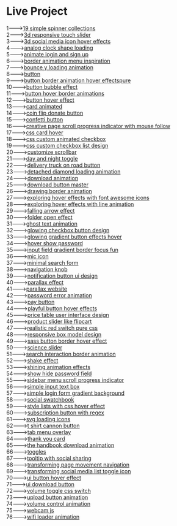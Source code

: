 <h1>Live Project</h1>
1---><a href="https://hawanbeats.github.io/html-css-js/19%20simple%20spinner%20collections/">19 simple spinner collections</a>
<br>
2---><a href="https://hawanbeats.github.io/html-css-js/3d%20responsive%20touch%20slider/">3d responsive touch slider</a>
<br>
3---><a href="https://hawanbeats.github.io/html-css-js/3d%20social%20media%20icon%20hover%20effects/">3d social media icon hover effects</a>
<br>
4---><a href="https://hawanbeats.github.io/html-css-js/analog%20clock%20shape%20loading/">analog clock shape loading</a>
<br>
5---><a href="https://hawanbeats.github.io/html-css-js/animate%20login%20and%20sign%20up/">animate login and sign up</a>
<br>
6---><a href="https://hawanbeats.github.io/html-css-js/border%20animation%20menu%20inspiration/">border animation menu inspiration</a>
<br>
7---><a href="https://hawanbeats.github.io/html-css-js/bounce%20y%20loading%20animation/">bounce y loading animation</a>
<br>
8---><a href="https://hawanbeats.github.io/html-css-js/button/">button</a>
<br>
9---><a href="https://hawanbeats.github.io/html-css-js/button%20border%20animation%20on%20hover%20effectspure/">button border animation hover effectspure</a>
<br>
10---><a href="https://hawanbeats.github.io/html-css-js/button%20bubble%20effect/">button bubble effect</a>
<br>
11---><a href="https://hawanbeats.github.io/html-css-js/button%20hover%20border%20animations/">button hover border animations</a>
<br>
12---><a href="https://hawanbeats.github.io/html-css-js/button%20hover%20effect/">button hover effect</a>
<br>
13---><a href="https://hawanbeats.github.io/html-css-js/card%20animated/">card animated</a>
<br>
14---><a href="https://hawanbeats.github.io/html-css-js/coin%20flip%20donate%20button/">coin flip donate button</a>
<br>
15---><a href="https://hawanbeats.github.io/html-css-js/confetti%20button/">confetti button</a>
<br>
16---><a href="https://hawanbeats.github.io/html-css-js/creative%20page%20scroll%20progress%20indicator%20with%20mouse%20follow/">creative page scroll progress indicator with mouse follow</a>
<br>
17---><a href="https://hawanbeats.github.io/html-css-js/css%20card%20hover/">css card hover</a>
<br>
18---><a href="https://hawanbeats.github.io/html-css-js/css%20custom%20animated%20checkbox/">css custom animated checkbox</a>
<br>
19---><a href="https://hawanbeats.github.io/html-css-js/css%20custom%20checkbox%20list%20design/">css custom checkbox list design</a>
<br>
20---><a href="https://hawanbeats.github.io/html-css-js/customize%20scrollbar/">customize scrollbar</a>
<br>
21---><a href="https://hawanbeats.github.io/html-css-js/day%20and%20night%20toggle/">day and night toggle</a>
<br>
22---><a href="https://hawanbeats.github.io/html-css-js/delivery%20truck%20on%20road%20button/">delivery truck on road button</a>
<br>
23---><a href="https://hawanbeats.github.io/html-css-js/detached%20diamond%20loading%20animation/">detached diamond loading animation</a>
<br>
24---><a href="https://hawanbeats.github.io/html-css-js/download%20animation/">download animation</a>
<br>
25---><a href="https://hawanbeats.github.io/html-css-js/download-button-master/">download button master</a>
<br>
26---><a href="https://hawanbeats.github.io/html-css-js/drawing%20border%20animation/">drawing border animation</a>
<br>
27---><a href="https://hawanbeats.github.io/html-css-js/exploring%20hover%20effects%20with%20font%20awesome%20icons/">exploring hover effects with font awesome icons</a>
<br>
28---><a href="https://hawanbeats.github.io/html-css-js/exploring%20hover%20effects%20with%20line%20animation/">exploring hover effects with line animation</a>
<br>
29---><a href="https://hawanbeats.github.io/html-css-js/falling%20arrow%20effect/">falling arrow effect</a>
<br>
30---><a href="https://hawanbeats.github.io/html-css-js/folder%20open%20effect/">folder open effect</a>
<br>
31---><a href="https://hawanbeats.github.io/html-css-js/ghost%20text%20animation/">ghost text animation</a>
<br>
32---><a href="https://hawanbeats.github.io/html-css-js/glowing%20checkbox%20button%20design/">glowing checkbox button design</a>
<br>
33---><a href="https://hawanbeats.github.io/html-css-js/glowing%20gradient%20button%20effects%20on%20hover/">glowing gradient button effects hover</a>
<br>
34---><a href="https://hawanbeats.github.io/html-css-js/hover%20show%20password/">hover show password</a>
<br>
35---><a href="https://hawanbeats.github.io/html-css-js/input%20field%20gradient%20border%20focus%20fun/">input field gradient border focus fun</a>
<br>
36---><a href="https://hawanbeats.github.io/html-css-js/mic%20icon/">mic icon</a>
<br>
37---><a href="https://hawanbeats.github.io/html-css-js/minimal%20search%20form/">minimal search form</a>
<br>
38---><a href="https://hawanbeats.github.io/html-css-js/navigation%20knob/">navigation knob</a>
<br>
39---><a href="https://hawanbeats.github.io/html-css-js/notification%20button%20ui%20design/">notification button ui design</a>
<br>
40---><a href="https://hawanbeats.github.io/html-css-js/parallax%20effect/">parallax effect</a>
<br>
41---><a href="https://hawanbeats.github.io/html-css-js/parallax%20website/">parallax website</a>
<br>
42---><a href="https://hawanbeats.github.io/html-css-js/password%20error%20animation/">password error animation</a>
<br>
43---><a href="https://hawanbeats.github.io/html-css-js/pay%20button/">pay button</a>
<br>
44---><a href="https://hawanbeats.github.io/html-css-js/playful%20button%20hover%20effects/">playful button hover effects</a>
<br>
45---><a href="https://hawanbeats.github.io/html-css-js/price%20table%20user%20interface%20design/">price table user interface design</a>
<br>
46---><a href="https://hawanbeats.github.io/html-css-js/product%20slider%20like%20flipcart/">product slider like flipcart</a>
<br>
47---><a href="https://hawanbeats.github.io/html-css-js/realistic%20red%20switch%20pure%20css/">realistic red switch pure css</a>
<br>
48---><a href="https://hawanbeats.github.io/html-css-js/responsive%20box%20model%20design/">responsive box model design</a>
<br>
49---><a href="https://hawanbeats.github.io/html-css-js/sass%20button%20border%20hover%20effect/">sass button border hover effect</a>
<br>
50---><a href="https://hawanbeats.github.io/html-css-js/science%20slider/">science slider</a>
<br>
51---><a href="https://hawanbeats.github.io/html-css-js/search%20interaction%20border%20animation/">search interaction border animation</a>
<br>
52---><a href="https://hawanbeats.github.io/html-css-js/shake%20effect/">shake effect</a>
<br>
53---><a href="https://hawanbeats.github.io/html-css-js/shining%20text%20animation%20effects/">shining animation effects</a>
<br>
54---><a href="https://hawanbeats.github.io/html-css-js/show%20hide%20password%20field/">show hide password field</a>
<br>
55---><a href="https://hawanbeats.github.io/html-css-js/sidebar%20menu%20scroll%20progress%20indicator/">sidebar menu scroll progress indicator</a>
<br>
56---><a href="https://hawanbeats.github.io/html-css-js/simple%20input%20text%20box/">simple input text box</a>
<br>
57---><a href="https://hawanbeats.github.io/html-css-js/simple%20login%20form%20gradient%20background/">simple login form gradient background</a>
<br>
58---><a href="https://hawanbeats.github.io/html-css-js/social%20swatchbook/">social swatchbook</a>
<br>
59---><a href="https://hawanbeats.github.io/html-css-js/style%20lists%20with%20css%20hover%20effect/">style lists with css hover effect</a>
<br> 
60---><a href="https://hawanbeats.github.io/html-css-js/subscription%20button%20with%20regex/">subscription button with regex</a>
<br>
61---><a href="https://hawanbeats.github.io/html-css-js/svg%20loading%20icons/">svg loading icons</a>
<br>
62---><a href="https://hawanbeats.github.io/html-css-js/t%20shirt%20cannon%20button/">t shirt cannon button</a>
<br>
63---><a href="https://hawanbeats.github.io/html-css-js/tab%20menu%20overlay/">tab menu overlay</a>
<br>
64---><a href="https://hawanbeats.github.io/html-css-js/thank%20you%20card/">thank you card</a>
<br>
65---><a href="https://hawanbeats.github.io/html-css-js/the%20handbook%20download%20animation/">the handbook download animation</a>
<br>
66---><a href="https://hawanbeats.github.io/html-css-js/toggles/">toggles</a>
<br>
67---><a href="https://hawanbeats.github.io/html-css-js/tooltip%20with%20social%20sharing/">tooltip with social sharing</a>
<br>
68---><a href="https://hawanbeats.github.io/html-css-js/transforming%20page%20movement%20navigation/">transforming page movement navigation</a>
<br>
69---><a href="https://hawanbeats.github.io/html-css-js/transforming%20social%20media%20list%20toggle%20icon/">transforming social media list toggle icon</a>
<br>
70---><a href="https://hawanbeats.github.io/html-css-js/ui%20button%20hover%20effect/">ui button hover effect</a>
<br>
71---><a href="https://hawanbeats.github.io/html-css-js/ui%20download%20button/">ui download button</a>
<br>
72---><a href="https://hawanbeats.github.io/html-css-js/volume%20toggle%20css%20switch/">volume toggle css switch</a>
<br>
73---><a href="https://hawanbeats.github.io/html-css-js/upload%20button%20animation/">upload button animation</a>
<br>
74---><a href="https://hawanbeats.github.io/html-css-js/volume%20control%20animation/">volume control animation</a>
<br>
75---><a href="https://hawanbeats.github.io/html-css-js/webcam%20js/">webcam js</a>
<br>
76---><a href="https://hawanbeats.github.io/html-css-js/wifi%20loader%20animation/">wifi loader animation</a>
